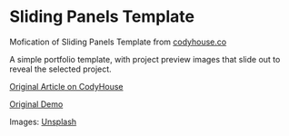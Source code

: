 # Sliding Panels Template
Mofication of Sliding Panels Template from [codyhouse.co](http://codyhouse.co/gem/sliding-panels-template/)

A simple portfolio template, with project preview images that slide out to reveal the selected project.

[Original Article on CodyHouse](http://codyhouse.co/gem/sliding-panels-template/)

[Original Demo](https://codyhouse.co/demo/sliding-panels-template/index.html)

Images: [Unsplash](https://unsplash.com/)